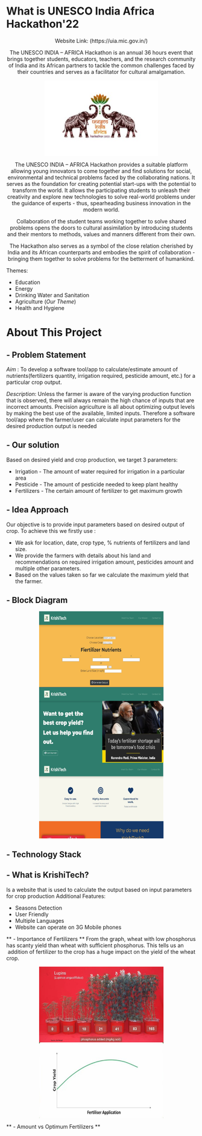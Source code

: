 # What is UNESCO India Africa Hackathon'22 #
<p align="center"> 
Website Link: (https://uia.mic.gov.in/) </p>
<p align="center"> 
The UNESCO INDIA – AFRICA Hackathon is an annual 36 hours event that brings together students, educators, teachers, and the research community of India and its African partners to tackle the common challenges faced by their countries and serves as a facilitator for cultural amalgamation.</p>
<p align="center"> 
<img align="center" alt="img" src="https://github.com/KrishiTech-UIA112/.github/blob/main/images/pics/photo_2022-11-11_22-49-23.jpg?raw=true" width="300" height="200" />
</p>
<p align="center"> 
The UNESCO INDIA – AFRICA Hackathon provides a suitable platform allowing young innovators to come together and find solutions for social, environmental and technical problems faced by the collaborating nations. It serves as the foundation for creating potential start-ups with the potential to transform the world. It allows the participating students to unleash their creativity and explore new technologies to solve real-world problems under the guidance of experts - thus, spearheading business innovation in the modern world.</p>
<p align="center"> 
Collaboration of the student teams working together to solve shared problems opens the doors to cultural assimilation by introducing students and their mentors to methods, values and manners different from their own.</p>
<p align="center"> 
The Hackathon also serves as a symbol of the close relation cherished by India and its African counterparts and embodies the spirit of collaboration - bringing them together to solve problems for the betterment of humankind.</p>

Themes: 
  * Education
  * Energy
  * Drinking Water and Sanitation
  * Agriculture (*Our Theme*)
  * Health and Hygiene
 
 # About This Project #
 
## - Problem Statement ##
*Aim* : To develop a software tool/app to calculate/estimate amount of nutrients(fertilizers quantity, irrigation required, pesticide amount, etc.) for a particular crop output.

*Description*: Unless the farmer is aware of the varying production function that is observed, there will always remain the high chance of inputs that are incorrect amounts. Precision agriculture is all about optimizing output levels by making the best use of the available, limited inputs.
Therefore a software tool/app where the farmer/user can calculate input parameters for the desired production output is needed

## - Our solution ##

Based on desired yield and crop production, we target 3 parameters:
 * Irrigation - The amount of water required for irrigation in a particular area
 * Pesticide - The amount of pesticide needed to keep plant healthy
 * Fertilizers - The certain amount of fertilizer to get maximum growth

## - Idea Approach ##

Our objective is to provide input parameters based on desired output of crop. To achieve this we firstly use :
  
 * We ask for location, date, crop type, % nutrients of fertilizers and land size.        
 * We provide the farmers with details about his land and recommendations on required irrigation amount, pesticides amount and multiple other parameters.
 * Based on the values taken so far we calculate the maximum yield that the farmer.

## - Block Diagram ##

<p align="center"> 
<img align="center" alt="img" src="https://github.com/KrishiTech-UIA112/.github/blob/main/images/IMG-20221124-WA0004.jpg?raw=true" width="330" height="200" />
 
 <img align="center" alt="img" src="https://github.com/KrishiTech-UIA112/.github/blob/main/images/IMG-20221124-WA0005.jpg?raw=true" width="330" height="200" /> 
 
 <img align="center" alt="img" src="https://github.com/KrishiTech-UIA112/.github/blob/main/images/IMG-20221124-WA0006.jpg?raw=true" width="330" height="200" />
</p>

## - Technology Stack ##

## - What is KrishiTech? ##
Is a website that is used to calculate the output based on input parameters for crop production
Additional Features:
  * Seasons Detection
  * User Friendly
  * Multiple Languages
  * Website can operate on 3G Mobile phones
 
** - Importance of Fertilizers **
From the graph, wheat with low phosphorus has scanty yield than wheat with sufficient phosphorus. This tells us an  addition of fertilizer to the crop has a huge impact on the yield of the wheat crop.

<p align="center"> 
<img align="center" alt="img" src="https://github.com/KrishiTech-UIA112/.github/blob/main/images/WhatsApp%20Image%202022-11-23%20at%2010.37.40.jpg?raw=true" width="330" height="200" />
 
 <img align="center" alt="img" src="https://github.com/KrishiTech-UIA112/.github/blob/main/images/WhatsApp%20Image%202022-11-23%20at%2010.37.41.jpg?raw=true" width="330" height="200" /> 
 
</p>

** - Amount vs Optimum Fertilizers **




